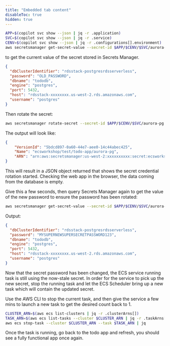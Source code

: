 ```yaml
---
title: "Embedded tab content"
disableToc: true
hidden: true
---
```

```bash
APP=$(copilot svc show --json | jq -r .application)
SVC=$(copilot svc show --json | jq -r .service)
CENV=$(copilot svc show --json | jq -r .configurations[].environment)
aws secretsmanager get-secret-value --secret-id $APP/$CENV/$SVC/aurora-pg --query SecretString --output text | jq
```

to get the current value of the secret stored in Secrets Manager.   
```json
{
  "dbClusterIdentifier": "rdsstack-postgresrdsserverless",
  "password": "OLD_PASSWORD",
  "dbname": "tododb",
  "engine": "postgres",
  "port": 5432,
  "host": "rdsstack-xxxxxxxx.us-west-2.rds.amazonaws.com",
  "username": "postgres"
}
```
Then rotate the secret:

```bash
aws secretsmanager rotate-secret --secret-id $APP/$CENV/$SVC/aurora-pg | jq
```

The output will look like:
```json
{
    "VersionId": "5bdcd897-0a60-44e7-aee0-14c44abec425", 
    "Name": "ecsworkshop/test/todo-app/aurora-pg", 
    "ARN": "arn:aws:secretsmanager:us-west-2:xxxxxxxxxx:secret:ecsworkshop/test/todo-app/aurora-pg-jzAIx2"
}
```
This will result in a JSON object returned that shows the secret credential rotation started.   Checking the web app in the browser, the data coming from the database is empty. 

Give this a few seconds, then query Secrets Manager again to get the value of the new password to ensure the password has been rotated:
```bash
aws secretsmanager get-secret-value --secret-id $APP/$CENV/$SVC/aurora-pg --query SecretString --output text | jq
```
Output:
```json
{
  "dbClusterIdentifier": "rdsstack-postgresrdsserverless",
  "password": "MYSUPERNEWSUPERSECRETPASSWORD123",
  "dbname": "tododb",
  "engine": "postgres",
  "port": 5432,
  "host": "rdsstack-xxxxxxxx.us-west-2.rds.amazonaws.com",
  "username": "postgres"
}
```

Now that the secret password has been changed, the ECS service running task is still using the now-stale secret.   In order for the service to pick up the new secret, stop the running task and let the ECS Scheduler bring up a new task which will contain the updated secret.   

Use the AWS CLI to stop the current task, and then give the service a few mins to launch a new task to get the desired count back to 1. 

```bash
CLUSTER_ARN=$(aws ecs list-clusters | jq -r .clusterArns[])
TASK_ARN=$(aws ecs list-tasks --cluster $CLUSTER_ARN | jq -r .taskArns[])
aws ecs stop-task --cluster $CLUSTER_ARN --task $TASK_ARN | jq

```

Once the task is running, go back to the todo app and refresh, you should see a fully functional app once again. 